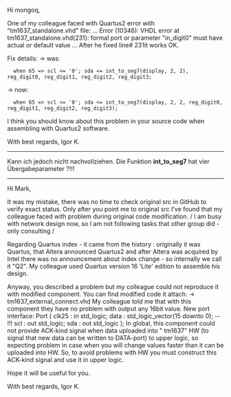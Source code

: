Hi mongoq,

One of my colleague faced with Quartus2 error with "tm1637_standalone.vhd" file:
...
Error (10346): VHDL error at tm1637_standalone.vhd(231): formal port or parameter "in_digit0" must have actual or default value
...
After he fixed line# 231it works OK.

Fix details:
 -> was:
 
      when 65 => scl <= '0'; sda <= int_to_seg7(display, 2, 2), reg_digit0, reg_digit1, reg_digit2, reg_digit3;
      
 -> now:
 
      when 65 => scl <= '0'; sda <= int_to_seg7(display, 2, 2, reg_digit0, reg_digit1, reg_digit2, reg_digit3);

I think you should know about this problem in your source code when assembling with Quartus2 software.

With best regards,
Igor K.

---

Kann ich jedoch nicht nachvollziehen. Die Funktion **int_to_seg7** hat vier Übergabeparameter ?!!! 

---

Hi Mark,

It was my mistake, there was no time to check original src in GitHub to verify exact status. Only after you point me to original src I've found that my colleague faced with problem during original code modification.
/ I am busy with network design now, so I am not following tasks that other group did - only consulting /

Regarding Quartus index - it came from the history : originally it was Quartus, that Altera announced Quartus2 and after Altera was acquired by Intel there was no  announcement about index change - so internally we call it "Q2".
My colleague used Quartus version 16 'Lite' edition to assemble his design.

Anyway, you described a problem but my colleague could not reproduce it with modified component. You can find modified code it attach:
-> tm1637_external_connect.vhd
My colleague told me that with this component they have no problem with output any 16bit value. New port interface:
    Port (    clk25     : in  std_logic;
                data     : std_logic_vector(15 downto 0); -- !!!
                scl   : out std_logic;
                sda   : out std_logic
          );
In global, this component could not provide ACK-kind signal when data uploaded into " tm1637" HW (to signal that new data can be written to DATA-port) to upper logic, so expecting problem in case when you will change values faster than it can be uploaded into HW.
So, to avoid problems with HW you must construct this ACK-kind signal and use it in upper logic.

Hope it will be useful for you.

With best regards,
Igor K.
